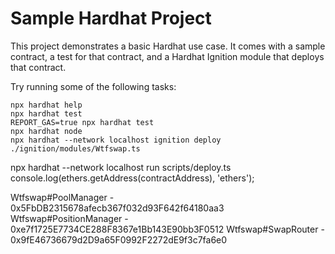 # Sample Hardhat Project

This project demonstrates a basic Hardhat use case. It comes with a sample contract, a test for that contract, and a Hardhat Ignition module that deploys that contract.

Try running some of the following tasks:

```shell
npx hardhat help
npx hardhat test
REPORT_GAS=true npx hardhat test
npx hardhat node
npx hardhat --network localhost ignition deploy ./ignition/modules/Wtfswap.ts
```

npx hardhat --network localhost run scripts/deploy.ts
console.log(ethers.getAddress(contractAddress), 'ethers');

Wtfswap#PoolManager - 0x5FbDB2315678afecb367f032d93F642f64180aa3
Wtfswap#PositionManager - 0xe7f1725E7734CE288F8367e1Bb143E90bb3F0512
Wtfswap#SwapRouter - 0x9fE46736679d2D9a65F0992F2272dE9f3c7fa6e0

